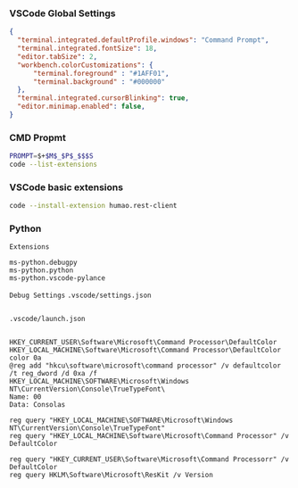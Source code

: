 ### VSCode Global Settings
```json
{
  "terminal.integrated.defaultProfile.windows": "Command Prompt",
  "terminal.integrated.fontSize": 18,
  "editor.tabSize": 2,
  "workbench.colorCustomizations": {
      "terminal.foreground" : "#1AFF01",
      "terminal.background" : "#000000"
  },
  "terminal.integrated.cursorBlinking": true,
  "editor.minimap.enabled": false,
}
```

### CMD Propmt
```bash
PROMPT=$+$M$_$P$_$$$S
code --list-extensions
```

### VSCode basic extensions
```bash
code --install-extension humao.rest-client
```
### Python
`Extensions`
```
ms-python.debugpy
ms-python.python
ms-python.vscode-pylance
```
`Debug Settings`
`.vscode/settings.json`
```json

```
`.vscode/launch.json`
```json

```
```
HKEY_CURRENT_USER\Software\Microsoft\Command Processor\DefaultColor
HKEY_LOCAL_MACHINE\Software\Microsoft\Command Processor\DefaultColor
color 0a
@reg add "hkcu\software\microsoft\command processor" /v defaultcolor /t reg_dword /d 0xa /f
HKEY_LOCAL_MACHINE\SOFTWARE\Microsoft\Windows NT\CurrentVersion\Console\TrueTypeFont\
Name: 00
Data: Consolas

reg query "HKEY_LOCAL_MACHINE\SOFTWARE\Microsoft\Windows NT\CurrentVersion\Console\TrueTypeFont"
reg query "HKEY_LOCAL_MACHINE\Software\Microsoft\Command Processor" /v DefaultColor

reg query "HKEY_CURRENT_USER\Software\Microsoft\Command Processorr" /v DefaultColor
reg query HKLM\Software\Microsoft\ResKit /v Version

```



